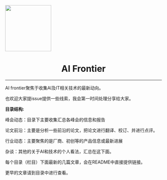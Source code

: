 

<img title="" src="https://wx.qlogo.cn/mmopen/PiajxSqBRaELHnAAaoGVGpPt7VGJZ5XhbvxROC00TVkERMpcQDAkAUoGjLw5TJFJelFVYECvsWujd9RAZabmWicTVY6qHIVesy7rosKYYR7nEYcfyvsZW1AY6rJvl1icdmW/64" alt="" width="148" data-align="center">

# <center>AI Frontier</center>

---

AI frontier聚焦于收集AI及IT相关技术的最新动向。

也欢迎大家提issue提供一些线索，我会第一时间处理分享给大家。





**目录结构:**



峰会动态：目录下主要收集汇总各峰会的信息和报告

论文前沿：主要是分析一些前沿的论文，把论文进行翻译、校订、并进行点评。

行业动态：主要聚焦的是厂商、初创等的产品信息或最新进展

杂谈：其他的关于AI和技术的个人看法，汇总在这下面。



每个目录（栏目）下面最新的几篇文章，会在README中直接提供链接。

更早的文章请到目录中进行查看。










